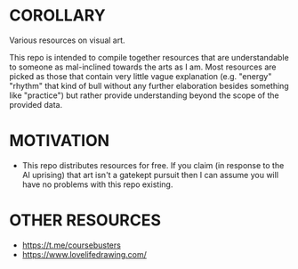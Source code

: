# COROLLARY
Various resources on visual art.

This repo is intended to compile together resources that are understandable to someone as mal-inclined towards the arts as I am. Most resources are picked as those that contain very little vague explanation (e.g. "energy" "rhythm" that kind of bull without any further elaboration besides something like "practice") but rather provide understanding beyond the scope of the provided data.

# MOTIVATION

- This repo distributes resources for free. If you claim (in response to the AI uprising) that art isn't a gatekept pursuit then I can assume you will have no problems with this repo existing.

# OTHER RESOURCES
- https://t.me/coursebusters
- https://www.lovelifedrawing.com/
